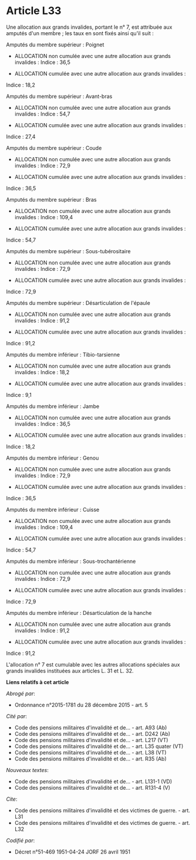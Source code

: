 # Article L33

Une allocation aux grands invalides, portant le n° 7, est attribuée aux amputés d'un membre ; les taux en sont fixés ainsi
qu'il suit :

Amputés du membre supérieur : Poignet

- ALLOCATION non cumulée avec une autre allocation aux grands invalides : Indice : 36,5

- ALLOCATION cumulée avec une autre allocation aux grands invalides :

Indice : 18,2

Amputés du membre supérieur : Avant-bras

- ALLOCATION non cumulée avec une autre allocation aux grands invalides : Indice : 54,7

- ALLOCATION cumulée avec une autre allocation aux grands invalides :

Indice : 27,4

Amputés du membre supérieur : Coude

- ALLOCATION non cumulée avec une autre allocation aux grands invalides : Indice : 72,9

- ALLOCATION cumulée avec une autre allocation aux grands invalides :

Indice : 36,5

Amputés du membre supérieur : Bras

- ALLOCATION non cumulée avec une autre allocation aux grands invalides : Indice : 109,4

- ALLOCATION cumulée avec une autre allocation aux grands invalides :

Indice : 54,7

Amputés du membre supérieur : Sous-tubérositaire

- ALLOCATION non cumulée avec une autre allocation aux grands invalides : Indice : 72,9

- ALLOCATION cumulée avec une autre allocation aux grands invalides :

Indice : 72,9

Amputés du membre supérieur : Désarticulation de l'épaule

- ALLOCATION non cumulée avec une autre allocation aux grands invalides : Indice : 91,2

- ALLOCATION cumulée avec une autre allocation aux grands invalides :

Indice : 91,2

Amputés du membre inférieur : Tibio-tarsienne

- ALLOCATION non cumulée avec une autre allocation aux grands invalides : Indice : 18,2

- ALLOCATION cumulée avec une autre allocation aux grands invalides :

Indice : 9,1

Amputés du membre inférieur : Jambe

- ALLOCATION non cumulée avec une autre allocation aux grands invalides : Indice : 36,5

- ALLOCATION cumulée avec une autre allocation aux grands invalides :

Indice : 18,2

Amputés du membre inférieur : Genou

- ALLOCATION non cumulée avec une autre allocation aux grands invalides : Indice : 72,9

- ALLOCATION cumulée avec une autre allocation aux grands invalides :

Indice : 36,5

Amputés du membre inférieur : Cuisse

- ALLOCATION non cumulée avec une autre allocation aux grands invalides : Indice : 109,4

- ALLOCATION cumulée avec une autre allocation aux grands invalides :

Indice : 54,7

Amputés du membre inférieur : Sous-trochantérienne

- ALLOCATION non cumulée avec une autre allocation aux grands invalides : Indice : 72,9

- ALLOCATION cumulée avec une autre allocation aux grands invalides :

Indice : 72,9

Amputés du membre inférieur : Désarticulation de la hanche

- ALLOCATION non cumulée avec une autre allocation aux grands invalides : Indice : 91,2

- ALLOCATION cumulée avec une autre allocation aux grands invalides :

Indice : 91,2

L'allocation n° 7 est cumulable avec les autres allocations spéciales aux grands invalides instituées aux articles L. 31 et
L. 32.

**Liens relatifs à cet article**

_Abrogé par_:

  - Ordonnance n°2015-1781 du 28 décembre 2015 - art. 5

_Cité par_:

  - Code des pensions militaires d'invalidité et de... - art. A93 (Ab)
  - Code des pensions militaires d'invalidité et de... - art. D242 (Ab)
  - Code des pensions militaires d'invalidité et de... - art. L217 (VT)
  - Code des pensions militaires d'invalidité et de... - art. L35 quater (VT)
  - Code des pensions militaires d'invalidité et de... - art. L38 (VT)
  - Code des pensions militaires d'invalidité et de... - art. R35 (Ab)

_Nouveaux textes_:

  - Code des pensions militaires d'invalidité et de... - art. L131-1 (VD)
  - Code des pensions militaires d'invalidité et de... - art. R131-4 (V)

_Cite_:

  - Code des pensions militaires d'invalidité et des victimes de guerre. - art. L31
  - Code des pensions militaires d'invalidité et des victimes de guerre. - art. L32

_Codifié par_:

  - Décret n°51-469 1951-04-24 JORF 26 avril 1951
